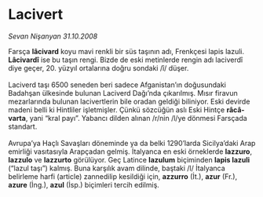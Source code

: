 # Lacivert

*Sevan Nişanyan 31.10.2008*

<div class="taraf_structure_2col_1zq">
<div class="margen_n">



 <p>Farsça <b>lâcivard</b> koyu mavi renkli bir süs taşının adı, Frenkçesi lapis lazuli. <b>Lâcivardî</b> ise bu taşın rengi. Bizde de eski metinlerde rengin adı laciverdî diye geçer, 20. yüzyıl ortalarına doğru sondaki /î/ düşer.<br/><br/>Laciverd taşı 6500 seneden beri sadece Afganistan’ın doğusundaki Badahşan ülkesinde bulunan Laciverd Dağı’nda çıkarılmış. Mısır firavun mezarlarında bulunan lacivertlerin bile oradan geldiği biliniyor. Eski devirde madeni belli ki Hintliler işletmişler. Çünkü sözcüğün aslı Eski Hintçe <b>râcâ-varta</b>, yani “kral payı”. Yabancı dilden alınan /r/nin /l/ye dönmesi Farsçada standart.<br/><br/>Avrupa’ya Haçlı Savaşları döneminde ya da belki 1290’larda Sicilya’daki Arap emirliği vasıtasıyla Arapçadan gelmiş. İtalyanca en eski örneklerde <b>lazzuro</b>, <b>lazzulo</b> ve <b>lazzurto</b> görülüyor. Geç Latince <b>lazulum</b> biçiminden <b>lapis lazuli</b> (“lazul taşı”) kalmış. Buna karşılık avam dilinde, baştaki /l/ İtalyanca belirleme harfi (article) zannedilip kesildiği için, <b>azzurro</b> (İt.), <b>azur</b> (Fr.), <b>azure</b> (İng.), <b>azul</b> (İsp.) biçimleri tercih edilmiş. </p>
<br/>
<br/>
<br/>



<br/>


<div id="taraf_not">
</div>

</div>


</div>
